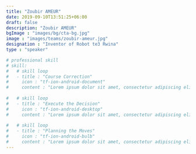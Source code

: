 ```yaml
---
title: "Zoubir AMEUR"
date: 2019-09-10T13:51:25+06:00
draft: false
description: "Zoubir AMEUR"
bgImage : "images/bg/cta-bg.jpg"
image : "images/teams/zoubir-ameur.jpg"
designation : "Inventor of Robot te3 Rwina"
type : "speaker"

# professional skill
# skill:
#   # skill loop
#   - title : "Course Correction"
#     icon : "tf-ion-android-document"
#     content : "Lorem ipsum dolor sit amet, consectetur adipiscing elit. Morbi hendrerit elit turpis, a porttitor tellus sollicitudin at."
    
#   # skill loop
#   - title : "Execute the Decision"
#     icon : "tf-ion-android-desktop"
#     content : "Lorem ipsum dolor sit amet, consectetur adipiscing elit. Morbi hendrerit elit turpis, a porttitor tellus sollicitudin at."
    
#   # skill loop
#   - title : "Planning the Moves"
#     icon : "tf-ion-android-bulb"
#     content : "Lorem ipsum dolor sit amet, consectetur adipiscing elit. Morbi hendrerit elit turpis, a porttitor tellus sollicitudin at."
---
```


<!-- Lorem ipsum dolor sit amet, consectetur adipiscing elit, sed do eiusmod tempor incididunt ut labore et dolore magna aliqua. Ut enim ad minim veniam, quis nostrud exercitation ullamco laboris nisi ut aliquip ex ea commodo consequat. Duis aute irure dolor in reprehenderit in voluptate velit esse cillum dolore eu fugiat nulla pariatur. Excepteur sint occaecat cupidatat non proident, sunt in culpa qui officia deserunt mollit anim id est laborum. -->